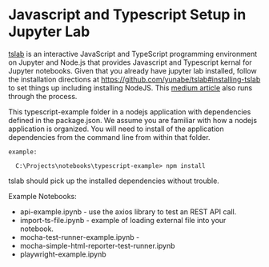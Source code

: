 # Javascript and Typescript Setup in Jupyter Lab

[tslab](https://github.com/yunabe/tslab) is an interactive JavaScript and TypeScript programming environment on Jupyter and Node.js that provides Javascript and Typescript kernal for Jupyter notebooks. Given that you already have jupyter lab installed, follow the installation directions at https://github.com/yunabe/tslab#installing-tslab to set things up including installing NodeJS. This [medium article](https://pguso.medium.com/setup-data-analysis-environment-with-typescript-949e22339268) also runs through the process. 

This typescript-example folder in a nodejs application with dependencies defined in the package.json. We assume you are familiar with how a nodejs application is organized. You will need to install of the application dependencies from the command line from within that folder.

    example:
    
      C:\Projects\notebooks\typescript-example> npm install  

 tslab should pick up the installed dependencies without trouble.

 Example Notebooks:

* api-example.ipynb - use the axios library to test an REST API call.
* import-ts-file.ipynb - example of loading external file into your notebook.
* mocha-test-runner-example.ipynb - 
* mocha-simple-html-reporter-test-runner.ipynb
* playwright-example.ipynb
     